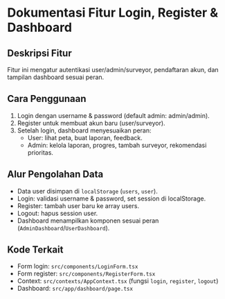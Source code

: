 # Dokumentasi Fitur Login, Register & Dashboard

## Deskripsi Fitur
Fitur ini mengatur autentikasi user/admin/surveyor, pendaftaran akun, dan tampilan dashboard sesuai peran.

## Cara Penggunaan
1. Login dengan username & password (default admin: admin/admin).
2. Register untuk membuat akun baru (user/surveyor).
3. Setelah login, dashboard menyesuaikan peran:
   - User: lihat peta, buat laporan, feedback.
   - Admin: kelola laporan, progres, tambah surveyor, rekomendasi prioritas.

## Alur Pengolahan Data
- Data user disimpan di `localStorage` (`users`, `user`).
- Login: validasi username & password, set session di localStorage.
- Register: tambah user baru ke array users.
- Logout: hapus session user.
- Dashboard menampilkan komponen sesuai peran (`AdminDashboard`/`UserDashboard`).

## Kode Terkait
- Form login: `src/components/LoginForm.tsx`
- Form register: `src/components/RegisterForm.tsx`
- Context: `src/contexts/AppContext.tsx` (fungsi `login`, `register`, `logout`)
- Dashboard: `src/app/dashboard/page.tsx` 
